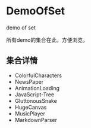 # DemoOfSet
demo of set

所有demo的集合在此，方便浏览。

## 集合详情
* ColorfulCharacters
* NewsPaper
* AnimationLoading
* JavaScript-Tree
* GluttonousSnake
* HugeCanvas
* MusicPlayer
* MarkdownParser